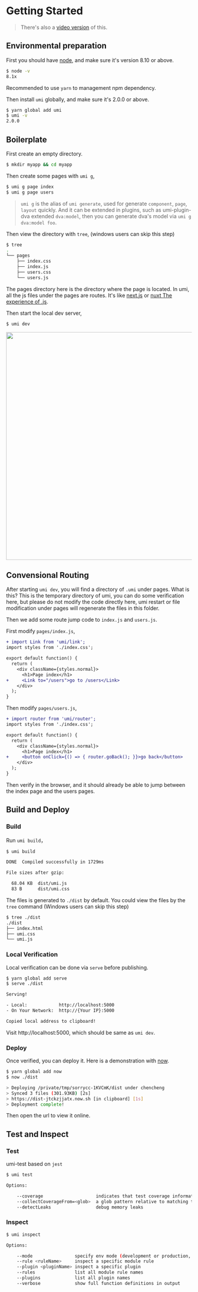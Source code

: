 # Getting Started

> There's also a [video version](https://www.youtube.com/watch?v=vkAUGUlYm24&list=PLzu0PBqV2jld2q5gCADxX17NE3gF3FvYq) of this.

## Environmental preparation

First you should have [node](https://nodejs.org/en/), and make sure it's version 8.10 or above.

```bash
$ node -v
8.1x
```

Recommended to use `yarn` to management npm dependency.

Then install `umi` globally, and make sure it's 2.0.0 or above.

```bash
$ yarn global add umi
$ umi -v
2.0.0
```

## Boilerplate

First create an empty directory.

```bash
$ mkdir myapp && cd myapp
```

Then create some pages with `umi g`,

```bash
$ umi g page index
$ umi g page users
```

> `umi g` is the alias of `umi generate`, used for generate `component`, `page`, `layout` quickly. And it can be extended in plugins, such as umi-plugin-dva extended `dva:model`, then you can generate dva's model via `umi g dva:model foo`.

Then view the directory with `tree`, (windows users can skip this step)

```bash
$ tree
.
└── pages
    ├── index.css
    ├── index.js
    ├── users.css
    └── users.js
```

The pages directory here is the directory where the page is located. In umi, all the js files under the pages are routes. It's like [next.js](https://github.com/zeit/next.js) or [nuxt The experience of .js](https://nuxtjs.org/).

Then start the local dev server,

```bash
$ umi dev
```

<img src="https://gw.alipayobjects.com/zos/rmsportal/SGkKMTPMJWFnYMbyznFW.png" width="616" />

## Convensional Routing

After starting `umi dev`, you will find a directory of `.umi` under pages. What is this? This is the temporary directory of umi, you can do some verification here, but please do not modify the code directly here, umi restart or file modification under pages will regenerate the files in this folder.

Then we add some route jump code to `index.js` and `users.js`.

First modify `pages/index.js`,

```diff
+ import Link from 'umi/link';
import styles from './index.css';

export default function() {
  return (
    <div className={styles.normal}>
      <h1>Page index</h1>
+     <Link to="/users">go to /users</Link>
    </div>
  );
}
```

Then modify `pages/users.js`,

```diff
+ import router from 'umi/router';
import styles from './index.css';

export default function() {
  return (
    <div className={styles.normal}>
      <h1>Page index</h1>
+     <button onClick={() => { router.goBack(); }}>go back</button>
    </div>
  );
}
```

Then verify in the browser, and it should already be able to jump between the index page and the users pages.

## Build and Deploy

### Build

Run `umi build`，

```bash
$ umi build

DONE  Compiled successfully in 1729ms

File sizes after gzip:

  68.04 KB  dist/umi.js
  83 B      dist/umi.css
```

The files is generated to `./dist` by default. You could view the files by the `tree` command (Windows users can skip this step)

```bash
$ tree ./dist
./dist
├── index.html
├── umi.css
└── umi.js
```

### Local Verification

Local verification can be done via `serve` before publishing.

```bash
$ yarn global add serve
$ serve ./dist

Serving!

- Local:            http://localhost:5000
- On Your Network:  http://{Your IP}:5000

Copied local address to clipboard!
```

Visit http://localhost:5000, which should be same as `umi dev`.

### Deploy

Once verified, you can deploy it. Here is a demonstration with [now](http://now.sh/).

```bash
$ yarn global add now
$ now ./dist

> Deploying /private/tmp/sorrycc-1KVCmK/dist under chencheng
> Synced 3 files (301.93KB) [2s]
> https://dist-jtckzjjatx.now.sh [in clipboard] [1s]
> Deployment complete!
```

Then open the url to view it online.

## Test and Inspect

### Test

umi-test based on `jest`

```bash
$ umi test

Options:

    --coverage                    indicates that test coverage information should be collected and reported in the output
    --collectCoverageFrom=<glob>  a glob pattern relative to matching the files that coverage info needs to be collected from, e.g, --collectCoverageFrom=src/**/*.js
    --detectLeaks                 debug memory leaks
```

### Inspect

```bash
$ umi inspect

Options:

    --mode                specify env mode (development or production, default is development)
    --rule <ruleName>     inspect a specific module rule
    --plugin <pluginName> inspect a specific plugin
    --rules               list all module rule names
    --plugins             list all plugin names
    --verbose             show full function definitions in output
```

